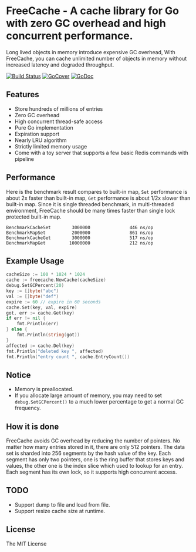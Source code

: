 # FreeCache - A cache library for Go with zero GC overhead and high concurrent performance.

Long lived objects in memory introduce expensive GC overhead, With FreeCache, you can cache unlimited number of objects in memory 
without increased latency and degraded throughput. 

[![Build Status](https://travis-ci.org/coocood/freecache.png?branch=master)](https://travis-ci.org/coocood/freecache)
[![GoCover](http://gocover.io/_badge/github.com/coocood/freecache)](http://gocover.io/github.com/coocood/freecache)
[![GoDoc](https://godoc.org/github.com/coocood/freecache?status.svg)](https://godoc.org/github.com/coocood/freecache)

## Features

* Store hundreds of millions of entries
* Zero GC overhead
* High concurrent thread-safe access
* Pure Go implementation
* Expiration support
* Nearly LRU algorithm
* Strictly limited memory usage
* Come with a toy server that supports a few basic Redis commands with pipeline

## Performance

Here is the benchmark result compares to built-in map, `Set` performance is about 2x faster than built-in map, `Get` performance is about 1/2x slower than built-in map. Since it is single threaded benchmark, in multi-threaded environment, 
FreeCache should be many times faster than single lock protected built-in map.

    BenchmarkCacheSet        3000000               446 ns/op
    BenchmarkMapSet          2000000               861 ns/op
    BenchmarkCacheGet        3000000               517 ns/op
    BenchmarkMapGet         10000000               212 ns/op

## Example Usage

```go
cacheSize := 100 * 1024 * 1024
cache := freecache.NewCache(cacheSize)
debug.SetGCPercent(20)
key := []byte("abc")
val := []byte("def")
expire := 60 // expire in 60 seconds
cache.Set(key, val, expire)
got, err := cache.Get(key)
if err != nil {
    fmt.Println(err)
} else {
    fmt.Println(string(got))
}
affected := cache.Del(key)
fmt.Println("deleted key ", affected)
fmt.Println("entry count ", cache.EntryCount())
```

## Notice

* Memory is preallocated. 
* If you allocate large amount of memory, you may need to set `debug.SetGCPercent()` 
to a much lower percentage to get a normal GC frequency.

## How it is done

FreeCache avoids GC overhead by reducing the number of pointers.
No matter how many entries stored in it, there are only 512 pointers.
The data set is sharded into 256 segments by the hash value of the key.
Each segment has only two pointers, one is the ring buffer that stores keys and values, 
the other one is the index slice which used to lookup for an entry.
Each segment has its own lock, so it supports high concurrent access.

## TODO

* Support dump to file and load from file.
* Support resize cache size at runtime.

## License
The MIT License
